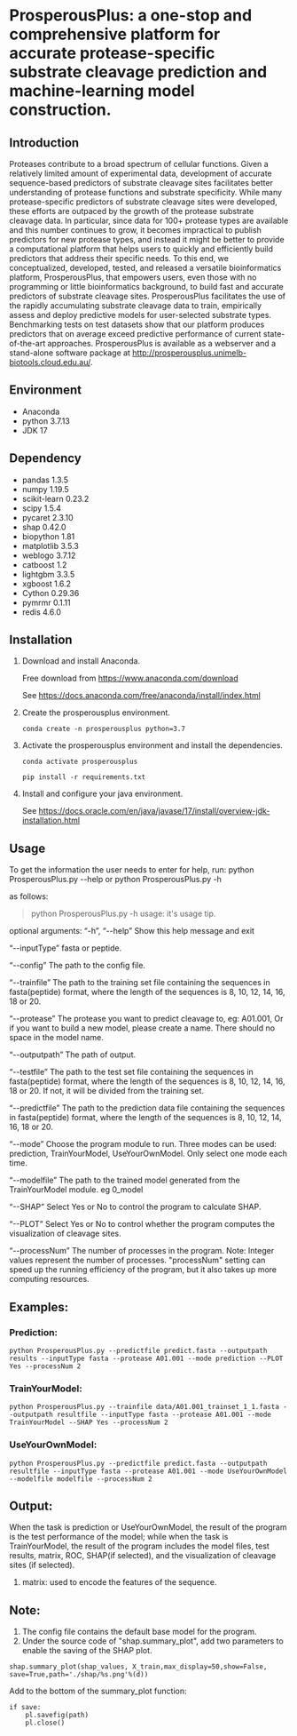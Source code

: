 # ProsperousPlus: a one-stop and comprehensive platform for accurate protease-specific substrate cleavage prediction and machine-learning model construction.
## Introduction

Proteases contribute to a broad spectrum of cellular functions. Given a relatively limited amount of experimental data, development of accurate sequence-based predictors of substrate cleavage sites facilitates better understanding of protease functions and substrate specificity. While many protease-specific predictors of substrate cleavage sites were developed, these efforts are outpaced by the growth of the protease substrate cleavage data. In particular, since data for 100+ protease types are available and this number continues to grow, it becomes impractical to publish predictors for new protease types, and instead it might be better to provide a computational platform that helps users to quickly and efficiently build predictors that address their specific needs. To this end, we conceptualized, developed, tested, and released a versatile bioinformatics platform, ProsperousPlus, that empowers users, even those with no programming or little bioinformatics background, to build fast and accurate predictors of substrate cleavage sites. ProsperousPlus facilitates the use of the rapidly accumulating substrate cleavage data to train, empirically assess and deploy predictive models for user-selected substrate types. Benchmarking tests on test datasets show that our platform produces predictors that on average exceed predictive performance of current state-of-the-art approaches. ProsperousPlus is available as a webserver and a stand-alone software package at http://prosperousplus.unimelb-biotools.cloud.edu.au/.

## Environment
* Anaconda
* python 3.7.13
* JDK 17

## Dependency

* pandas		1.3.5
* numpy		1.19.5
* scikit-learn	0.23.2
* scipy		1.5.4
* pycaret	2.3.10
* shap		0.42.0
* biopython	1.81
* matplotlib	3.5.3
* weblogo	3.7.12
* catboost 1.2
* lightgbm 3.3.5
* xgboost 1.6.2
* Cython 0.29.36
* pymrmr 0.1.11
* redis 4.6.0

## Installation
1. Download and install Anaconda.

    Free download from https://www.anaconda.com/download

    See https://docs.anaconda.com/free/anaconda/install/index.html

3. Create the prosperousplus environment.

    ```conda create -n prosperousplus python=3.7```

4. Activate the prosperousplus environment and install the dependencies.

    ```conda activate prosperousplus```

    ```pip install -r requirements.txt```
5. Install and configure your java environment.

   See https://docs.oracle.com/en/java/javase/17/install/overview-jdk-installation.html

## Usage

To get the information the user needs to enter for help, run:
    python ProsperousPlus.py --help
 or
    python ProsperousPlus.py -h

as follows:

>python ProsperousPlus.py -h
usage: it's usage tip.
>
optional arguments:
“-h”, “--help”    Show this help message and exit
>
“--inputType”    fasta or peptide.
>
“--config”    The path to the config file.
  
“--trainfile”    The path to the training set file containing the sequences in fasta(peptide) format, where the length of the sequences is 8, 10, 12, 14, 16, 18 or 20.
  
“--protease”    The protease you want to predict cleavage to, eg: A01.001, Or if you want to build a new model, please create a name. There should no space in the model name.
                
“--outputpath”    The path of output.
  
“--testfile”    The path to the test set file containing the sequences in fasta(peptide) format, where the length of the sequences is 8, 10, 12, 14, 16, 18 or 20. If not, it will be divided from the training set.
  
“--predictfile”    The path to the prediction data file containing the sequences in fasta(peptide) format, where the length of the sequences is 8, 10, 12, 14, 16, 18 or 20.
  
“--mode”    Choose  the program module to run. Three modes can be used: prediction, TrainYourModel, UseYourOwnModel. Only select one mode each time.
  
“--modelfile”    The path to the trained model generated from the TrainYourModel module. eg 0_model
  
“--SHAP”    Select Yes or No to control the program to calculate SHAP.
  
“--PLOT”    Select Yes or No to control whether the program computes the visualization of cleavage sites.
  
“--processNum”   The number of processes in the program. Note: Integer values represent the number of processes. "processNum" setting can speed up the running efficiency of the program, but it also takes up more computing resources.

## Examples:

### Prediction:
```python ProsperousPlus.py --predictfile predict.fasta --outputpath results --inputType fasta --protease A01.001 --mode prediction --PLOT Yes --processNum 2```
### TrainYourModel:
```python ProsperousPlus.py --trainfile data/A01.001_trainset_1_1.fasta --outputpath resultfile --inputType fasta --protease A01.001 --mode TrainYourModel --SHAP Yes --processNum 2```
### UseYourOwnModel:
```python ProsperousPlus.py --predictfile predict.fasta --outputpath resultfile --inputType fasta --protease A01.001 --mode UseYourOwnModel --modelfile modelfile --processNum 2```
## Output:

When the task is prediction or UseYourOwnModel, the result of the program is the test performance of the model; while when the task is TrainYourModel, the result of the program includes the model files, test results, matrix, ROC, SHAP(if selected), and the visualization of cleavage sites (if selected).

1. matrix: used to encode the features of the sequence.

## Note:

1. The config file contains the default base model for the program.
3. Under the source code of "shap.summary_plot", add two parameters to enable the saving of the SHAP plot.

```shap.summary_plot(shap_values, X_train,max_display=50,show=False, save=True,path='./shap/%s.png'%(d))```

Add to the bottom of the summary_plot function:
```
if save:
    pl.savefig(path)
    pl.close()
```
